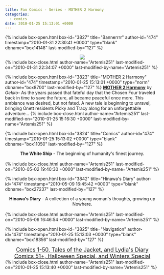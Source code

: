 ```yaml
---
title: Fan Comics - Series - MOTHER 2 Harmony
categories:
  - comics
date: 2010-01-25 15:13:01 +0000
---
```

{% include box-open.html box-id="3827" title="Bannerrrr" author-id="474" timestamp="2010-01-31 22:30:41 +0000" type="blank" dbname="box14148" last-modified-by="127" %}
<center><img src="http - //starmen.net/comics/series/harmony/harmonybanner2.jpg" /></center>
{% include box-close.html author-name="Artemis251" last-modified-on="2010-01-31 22:34:07 +0000" last-modified-by-name="Artemis251" %}

{% include box-open.html box-id="3823" title="MOTHER 2 Harmony" author-id="474" timestamp="2010-01-25 15:13:01 +0000" type="norm" dbname="box8700" last-modified-by="127" %}
<b><u>MOTHER 2 Harmony</u></b> by <i>Gekko</i>-  As the years passed that fateful day that the Chosen Four traveled back in time to save the future, all became peaceful once more. This ambiance was desired, but not fated. A new tale is beginning to unravel, bringing Onett residents Picky and Tracy along for an unforgettable adventure...
{% include box-close.html author-name="Artemis251" last-modified-on="2010-01-25 15:16:30 +0000" last-modified-by-name="Artemis251" %}

{% include box-open.html box-id="3824" title="Comics" author-id="474" timestamp="2010-01-25 15:13:02 +0000" type="blank" dbname="box11050" last-modified-by="127" %}
<center><b>The White Ship</b> - The beginning of humanity's finest journey.
<br /><br />
<navigator search="`Content` LIKE 'HarmonyWhite%'" display="no" quantity="50" section="description" /><displaytor mode="twocolumnlist" /></center>
{% include box-close.html author-name="Artemis251" last-modified-on="2010-05-02 19:40:30 +0000" last-modified-by-name="Artemis251" %}

{% include box-open.html box-id="3842" title="Hinawa's Diary" author-id="474" timestamp="2010-05-09 16:45:42 +0000" type="blank" dbname="box27237" last-modified-by="127" %}
<center><b>Hinawa's Diary</b> - A collection of a young woman's thoughts, growing up Nowhere.
<br /><br />
<navigator search="`Content` LIKE 'hindia%'" display="no" quantity="50" section="description" /><displaytor mode="list" /></center>
{% include box-close.html author-name="Artemis251" last-modified-on="2010-05-09 16:46:54 +0000" last-modified-by-name="Artemis251" %}

{% include box-open.html box-id="3825" title="Navigation" author-id="474" timestamp="2010-01-25 15:13:03 +0000" type="blank" dbname="box18356" last-modified-by="127" %}
<center><a href="index.php"><font size="4">Comics 1-50, Tales of the Jacket, and Lydia's Diary</font></a><br />
<a href="index2.php"><font size="4">Comics 51+, Halloween Special, and Winters Special</font></a>
</center>
{% include box-close.html author-name="Artemis251" last-modified-on="2010-01-25 15:13:40 +0000" last-modified-by-name="Artemis251" %}
